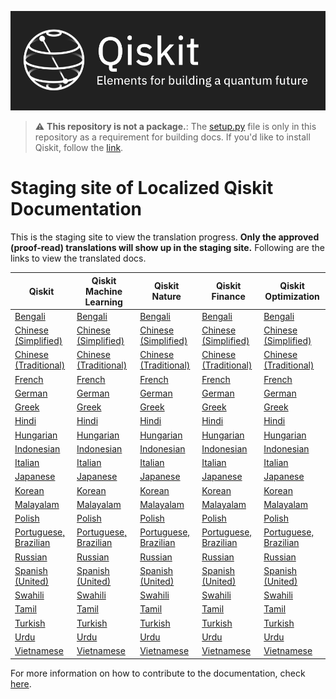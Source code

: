 ![Image](images/qiskit_header.png?raw=true)

> :warning: **This repository is not a package.**: The [setup.py](https://github.com/qiskit-community/qiskit-translations-staging/blob/master/setup.py) file is only in this repository as a requirement for building docs. If you'd like to install Qiskit, follow the [link](https://github.com/Qiskit/qiskit).

# Staging site of Localized Qiskit Documentation

This is the staging site to view the translation progress. **Only the approved (proof-read) translations will show up in the staging site.** Following are the links to view the translated docs.

| Qiskit | Qiskit Machine Learning | Qiskit Nature | Qiskit Finance | Qiskit Optimization |
|-----------|-------------|-------------|-------------|-------------|
| [Bengali](https://qiskit-community.github.io/qiskit-translations-staging/docs/bn_BN/) | [Bengali](https://qiskit-community.github.io/qiskit-translations-staging/apps/machine-learning/bn_BN/) | [Bengali](https://qiskit-community.github.io/qiskit-translations-staging/apps/nature/bn_BN/) | [Bengali](https://qiskit-community.github.io/qiskit-translations-staging/apps/finance/bn_BN/) | [Bengali](https://qiskit-community.github.io/qiskit-translations-staging/apps/optimization/bn_BN/) |
| [Chinese (Simplified)](https://qiskit-community.github.io/qiskit-translations-staging/docs/zh_CN/) | [Chinese (Simplified)](https://qiskit-community.github.io/qiskit-translations-staging/apps/machine-learning/zh_CN/) | [Chinese (Simplified)](https://qiskit-community.github.io/qiskit-translations-staging/apps/nature/zh_CN/) | [Chinese (Simplified)](https://qiskit-community.github.io/qiskit-translations-staging/apps/finance/zh_CN/) | [Chinese (Simplified)](https://qiskit-community.github.io/qiskit-translations-staging/apps/optimization/zh_CN/) |
| [Chinese (Traditional)](https://qiskit-community.github.io/qiskit-translations-staging/docs/zh_TW/) | [Chinese (Traditional)](https://qiskit-community.github.io/qiskit-translations-staging/apps/machine-learning/zh_TW/) | [Chinese (Traditional)](https://qiskit-community.github.io/qiskit-translations-staging/apps/nature/zh_TW/) | [Chinese (Traditional)](https://qiskit-community.github.io/qiskit-translations-staging/apps/finance/zh_TW/) | [Chinese (Traditional)](https://qiskit-community.github.io/qiskit-translations-staging/apps/optimization/zh_TW/) |
| [French](https://qiskit-community.github.io/qiskit-translations-staging/docs/fr_FR/) | [French](https://qiskit-community.github.io/qiskit-translations-staging/apps/machine-learning/fr_FR/) | [French](https://qiskit-community.github.io/qiskit-translations-staging/apps/nature/fr_FR/) | [French](https://qiskit-community.github.io/qiskit-translations-staging/apps/finance/fr_FR/) | [French](https://qiskit-community.github.io/qiskit-translations-staging/apps/optimization/fr_FR/) |
| [German](https://qiskit-community.github.io/qiskit-translations-staging/docs/de_DE/) | [German](https://qiskit-community.github.io/qiskit-translations-staging/apps/machine-learning/de_DE/)  | [German](https://qiskit-community.github.io/qiskit-translations-staging/apps/nature/de_DE/) | [German](https://qiskit-community.github.io/qiskit-translations-staging/apps/finance/de_DE/) | [German](https://qiskit-community.github.io/qiskit-translations-staging/apps/optimization/de_DE/) |
| [Greek](https://qiskit-community.github.io/qiskit-translations-staging/docs/el_GR/) | [Greek](https://qiskit-community.github.io/qiskit-translations-staging/apps/machine-learning/el_GR/) | [Greek](https://qiskit-community.github.io/qiskit-translations-staging/apps/nature/el_GR/) | [Greek](https://qiskit-community.github.io/qiskit-translations-staging/apps/finance/el_GR/) | [Greek](https://qiskit-community.github.io/qiskit-translations-staging/apps/optimization/el_GR/) |
| [Hindi](https://qiskit-community.github.io/qiskit-translations-staging/docs/hi_IN/) | [Hindi](https://qiskit-community.github.io/qiskit-translations-staging/apps/machine-learning/hi_IN/) | [Hindi](https://qiskit-community.github.io/qiskit-translations-staging/apps/nature/hi_IN/) | [Hindi](https://qiskit-community.github.io/qiskit-translations-staging/apps/finance/hi_IN/) | [Hindi](https://qiskit-community.github.io/qiskit-translations-staging/apps/optimization/hi_IN/) |
| [Hungarian](https://qiskit-community.github.io/qiskit-translations-staging/docs/hu_HU/) | [Hungarian](https://qiskit-community.github.io/qiskit-translations-staging/apps/machine-learning/hu_HU/) | [Hungarian](https://qiskit-community.github.io/qiskit-translations-staging/apps/nature/hu_HU/) | [Hungarian](https://qiskit-community.github.io/qiskit-translations-staging/apps/finance/hu_HU/) | [Hungarian](https://qiskit-community.github.io/qiskit-translations-staging/apps/optimization/hu_HU/) |
| [Indonesian](https://qiskit-community.github.io/qiskit-translations-staging/docs/id_ID/) | [Indonesian](https://qiskit-community.github.io/qiskit-translations-staging/apps/machine-learning/id_ID/) | [Indonesian](https://qiskit-community.github.io/qiskit-translations-staging/apps/nature/id_ID/) | [Indonesian](https://qiskit-community.github.io/qiskit-translations-staging/apps/finance/id_ID/) | [Indonesian](https://qiskit-community.github.io/qiskit-translations-staging/apps/optimization/id_ID/) |
| [Italian](https://qiskit-community.github.io/qiskit-translations-staging/docs/it_IT/) | [Italian](https://qiskit-community.github.io/qiskit-translations-staging/apps/machine-learning/it_IT/) | [Italian](https://qiskit-community.github.io/qiskit-translations-staging/apps/nature/it_IT/) | [Italian](https://qiskit-community.github.io/qiskit-translations-staging/apps/finance/it_IT/) | [Italian](https://qiskit-community.github.io/qiskit-translations-staging/apps/optimization/it_IT/) |
| [Japanese](https://qiskit-community.github.io/qiskit-translations-staging/docs/ja_JP/) | [Japanese](https://qiskit-community.github.io/qiskit-translations-staging/apps/machine-learning/ja_JP/) | [Japanese](https://qiskit-community.github.io/qiskit-translations-staging/apps/nature/ja_JP/) | [Japanese](https://qiskit-community.github.io/qiskit-translations-staging/apps/finance/ja_JP/) | [Japanese](https://qiskit-community.github.io/qiskit-translations-staging/apps/optimization/ja_JP/) |
| [Korean](https://qiskit-community.github.io/qiskit-translations-staging/docs/ko_KR/) | [Korean](https://qiskit-community.github.io/qiskit-translations-staging/apps/machine-learning/ko_KR/) | [Korean](https://qiskit-community.github.io/qiskit-translations-staging/apps/nature/ko_KR/) | [Korean](https://qiskit-community.github.io/qiskit-translations-staging/apps/finance/ko_KR/) | [Korean](https://qiskit-community.github.io/qiskit-translations-staging/apps/optimization/ko_KR/) |
| [Malayalam](https://qiskit-community.github.io/qiskit-translations-staging/docs/ml_IN/) | [Malayalam](https://qiskit-community.github.io/qiskit-translations-staging/apps/machine-learning/ml_IN/) | [Malayalam](https://qiskit-community.github.io/qiskit-translations-staging/apps/nature/ml_IN/) | [Malayalam](https://qiskit-community.github.io/qiskit-translations-staging/apps/finance/ml_IN/) | [Malayalam](https://qiskit-community.github.io/qiskit-translations-staging/apps/optimization/ml_IN/) |
| [Polish](https://qiskit-community.github.io/qiskit-translations-staging/docs/pl_PL/) | [Polish](https://qiskit-community.github.io/qiskit-translations-staging/apps/machine-learning/pl_PL/) | [Polish](https://qiskit-community.github.io/qiskit-translations-staging/apps/nature/pl_PL/) | [Polish](https://qiskit-community.github.io/qiskit-translations-staging/apps/finance/pl_PL/) | [Polish](https://qiskit-community.github.io/qiskit-translations-staging/apps/optimization/pl_PL/) |
| [Portuguese, Brazilian](https://qiskit-community.github.io/qiskit-translations-staging/docs/pt_BR/) | [Portuguese, Brazilian](https://qiskit-community.github.io/qiskit-translations-staging/apps/machine-learning/pt_BR/) | [Portuguese, Brazilian](https://qiskit-community.github.io/qiskit-translations-staging/apps/nature/pt_BR/) | [Portuguese, Brazilian](https://qiskit-community.github.io/qiskit-translations-staging/apps/finance/pt_BR/) | [Portuguese, Brazilian](https://qiskit-community.github.io/qiskit-translations-staging/apps/optimization/pt_BR/) |
| [Russian](https://qiskit-community.github.io/qiskit-translations-staging/docs/ru_RU/) | [Russian](https://qiskit-community.github.io/qiskit-translations-staging/apps/machine-learning/ru_RU/) | [Russian](https://qiskit-community.github.io/qiskit-translations-staging/apps/nature/ru_RU/) | [Russian](https://qiskit-community.github.io/qiskit-translations-staging/apps/finance/ru_RU/) | [Russian](https://qiskit-community.github.io/qiskit-translations-staging/apps/optimization/ru_RU/) |
| [Spanish (United)](https://qiskit-community.github.io/qiskit-translations-staging/docs/es_UN/) | [Spanish (United)](https://qiskit-community.github.io/qiskit-translations-staging/apps/machine-learning/es_UN/) | [Spanish (United)](https://qiskit-community.github.io/qiskit-translations-staging/apps/nature/es_UN/) | [Spanish (United)](https://qiskit-community.github.io/qiskit-translations-staging/apps/finance/es_UN/) | [Spanish (United)](https://qiskit-community.github.io/qiskit-translations-staging/apps/optimization/es_UN/) |
| [Swahili](https://qiskit-community.github.io/qiskit-translations-staging/docs/sw_KE/) | [Swahili](https://qiskit-community.github.io/qiskit-translations-staging/apps/machine-learning/sw_KE/) | [Swahili](https://qiskit-community.github.io/qiskit-translations-staging/apps/nature/sw_KE/) | [Swahili](https://qiskit-community.github.io/qiskit-translations-staging/apps/finance/sw_KE/) | [Swahili](https://qiskit-community.github.io/qiskit-translations-staging/apps/optimization/sw_KE/) |
| [Tamil](https://qiskit-community.github.io/qiskit-translations-staging/docs/ta_IN/) | [Tamil](https://qiskit-community.github.io/qiskit-translations-staging/apps/machine-learning/ta_IN/) | [Tamil](https://qiskit-community.github.io/qiskit-translations-staging/apps/nature/ta_IN/) | [Tamil](https://qiskit-community.github.io/qiskit-translations-staging/apps/finance/ta_IN/) | [Tamil](https://qiskit-community.github.io/qiskit-translations-staging/apps/optimization/ta_IN/) |
| [Turkish](https://qiskit-community.github.io/qiskit-translations-staging/docs/tr_TR/) | [Turkish](https://qiskit-community.github.io/qiskit-translations-staging/apps/machine-learning/tr_TR/) | [Turkish](https://qiskit-community.github.io/qiskit-translations-staging/apps/nature/tr_TR/) | [Turkish](https://qiskit-community.github.io/qiskit-translations-staging/apps/finance/tr_TR/) | [Turkish](https://qiskit-community.github.io/qiskit-translations-staging/apps/optimization/tr_TR/) |
| [Urdu](https://qiskit-community.github.io/qiskit-translations-staging/docs/ur_UR/) | [Urdu](https://qiskit-community.github.io/qiskit-translations-staging/apps/machine-learning/ur_UR/) | [Urdu](https://qiskit-community.github.io/qiskit-translations-staging/apps/nature/ur_UR/) | [Urdu](https://qiskit-community.github.io/qiskit-translations-staging/apps/finance/ur_UR/) | [Urdu](https://qiskit-community.github.io/qiskit-translations-staging/apps/optimization/ur_UR/) |
| [Vietnamese](https://qiskit-community.github.io/qiskit-translations-staging/docs/vi_VN/) | [Vietnamese](https://qiskit-community.github.io/qiskit-translations-staging/apps/machine-learning/vi_VN/) | [Vietnamese](https://qiskit-community.github.io/qiskit-translations-staging/apps/nature/vi_VN/) | [Vietnamese](https://qiskit-community.github.io/qiskit-translations-staging/apps/finance/vi_VN/) | [Vietnamese](https://qiskit-community.github.io/qiskit-translations-staging/apps/optimization/vi_VN/) |


For more information on how to contribute to the documentation, check [here](https://github.com/qiskit-community/qiskit-translations-staging/blob/master/README.md).
